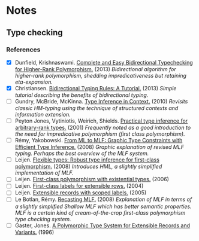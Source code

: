 
# Notes

## Type checking

### References

- [X] Dunfield, Krishnaswami. [Complete and Easy Bidirectional Typechecking for Higher-Rank Polymorphism.](https://www.mpi-sws.org/~neelk/bidir.pdf) (2013) *Bidirectional algorithm for higher-rank polymorphism, shedding impredicativeness but retaining eta-expansion.*
- [X] Christiansen. [Bidirectional Typing Rules: A Tutorial.](http://davidchristiansen.dk/tutorials/bidirectional.pdf) (2013)  *Simple tutorial describing the benefits of bidirectional typing.*
- [ ] Gundry, McBride, McKinna. [Type Inference in Context.](http://www.cs.ru.nl/~james/RESEARCH/msfp2010-paper.pdf) (2010) *Revisits classic HM-typing using the technique of structured contexts and information extension.*
- [ ] Peyton Jones, Vytiniotis, Weirich, Shields. [Practical type inference for arbitrary-rank types.](http://research.microsoft.com/en-us/um/people/simonpj/papers/higher-rank/putting.pdf) (2001) *Frequently noted as a good introduction to the need for impredicative polymorphism (first class polymorphism).*
- [ ] Rémy, Yakobowski. [From ML to MLF: Graphic Type Constraints with Efficient Type Inference.](http://gallium.inria.fr/~remy/mlf/Remy-Yakobowski@icfp08@proceedings.pdf) (2008) *Graphic explanation of revised MLF typing. Perhaps the best overview of the MLF system.*
- [ ] Leijen. [Flexible types: Robust type inference for first-class polymorphism.](http://research.microsoft.com/en-us/um/people/daan/download/papers/hml-tr.pdf) (2008) *Introduces HML, a slightly simplified implementation of MLF.*
- [ ] Leijen. [First-class polymorphism with existential types.](http://research.microsoft.com/en-us/um/people/daan/download/papers/existentials.pdf) (2006) 
- [ ] Leijen. [First-class labels for extensible rows.](https://www.microsoft.com/en-us/research/wp-content/uploads/2016/02/fclabels.pdf) (2004)
- [ ] Leijen. [Extensible records with scoped labels.](http://www.cs.ioc.ee/tfp-icfp-gpce05/tfp-proc/21num.pdf) (2005)
- [ ] Le Botlan, Rémy. [Recasting MLF.](http://gallium.inria.fr/~remy/mlf/recasting-mlf-RR.pdf) (2008) *Explanation of MLF in terms of a slightly simplified Shallow MLF which has better semantic properties. MLF is a certain kind of cream-of-the-crop first-class polymorphism type checking system.*
- [ ] Gaster, Jones. [A Polymorphic Type System for Extensible Records and Variants.](https://www.cs.cmu.edu/~aldrich/courses/819/papers/row-poly.pdf) (1996)
